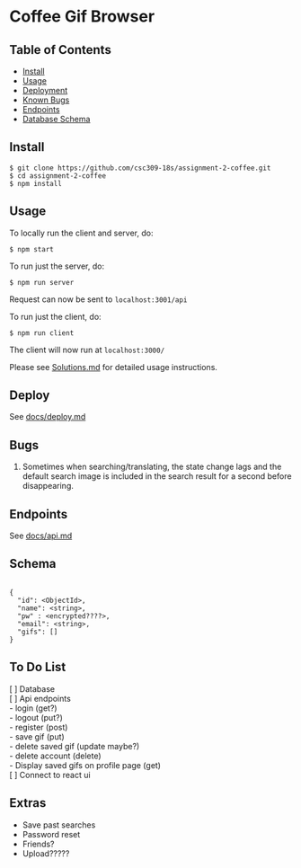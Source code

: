 # Coffee Gif Browser

## Table of Contents
- [Install](#install)
- [Usage](#usage)
- [Deployment](#deploy)
- [Known Bugs](#bugs)
- [Endpoints](#endpoints)
- [Database Schema](#schema)

## Install

```
$ git clone https://github.com/csc309-18s/assignment-2-coffee.git
$ cd assignment-2-coffee
$ npm install
```

## Usage

To locally run the client and server, do:
```
$ npm start
```

To run just the server, do:

```
$ npm run server
```
Request can now be sent to `localhost:3001/api`

To run just the client, do:

```
$ npm run client
```
The client will now run at `localhost:3000/`

Please see [Solutions.md](/Solutions.md) for detailed usage instructions.

## Deploy

See [docs/deploy.md](/docs/deploy.md)


## Bugs

1. Sometimes when searching/translating, the state change lags and the default search image
is included in the search result for a second before disappearing.

## Endpoints

See [docs/api.md](/docs/api.md)

## Schema

```

{
  "id": <ObjectId>,
  "name": <string>,
  "pw" : <encrypted????>,
  "email": <string>,
  "gifs": []
}

```

## To Do List
[ ] Database  
[ ] Api endpoints  
    - login (get?)  
    - logout (put?)  
    - register (post)  
    - save gif (put)  
    - delete saved gif (update maybe?)  
    - delete account (delete)  
    - Display saved gifs on profile page (get)  
[ ] Connect to react ui  

## Extras

- Save past searches
- Password reset
- Friends?
- Upload?????
